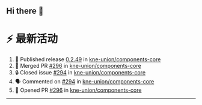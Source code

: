 ## Hi there 👋

<!--

**Here are some ideas to get you started:**

🙋‍♀️ A short introduction - what is your organization all about?
🌈 Contribution guidelines - how can the community get involved?
👩‍💻 Useful resources - where can the community find your docs? Is there anything else the community should know?
🍿 Fun facts - what does your team eat for breakfast?
🧙 Remember, you can do mighty things with the power of [Markdown](https://docs.github.com/github/writing-on-github/getting-started-with-writing-and-formatting-on-github/basic-writing-and-formatting-syntax)
-->


# ⚡ 最新活动

<!--START_SECTION:activity-->
1. 🚀 Published release [0.2.49](https://github.com/kne-union/components-core/releases/tag/0.2.49) in [kne-union/components-core](https://github.com/kne-union/components-core)
2. 🎉 Merged PR [#296](https://github.com/kne-union/components-core/pull/296) in [kne-union/components-core](https://github.com/kne-union/components-core)
3. 🔒 Closed issue [#294](https://github.com/kne-union/components-core/issues/294) in [kne-union/components-core](https://github.com/kne-union/components-core)
4. 🗣 Commented on [#294](https://github.com/kne-union/components-core/issues/294#issuecomment-2404137458) in [kne-union/components-core](https://github.com/kne-union/components-core)
5. 💪 Opened PR [#296](https://github.com/kne-union/components-core/pull/296) in [kne-union/components-core](https://github.com/kne-union/components-core)
<!--END_SECTION:activity-->

---
